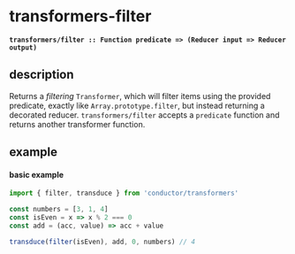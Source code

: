 # transformers-filter

**`transformers/filter :: Function predicate => (Reducer input => Reducer output)`**

## description

Returns a _filtering_ `Transformer`, which will filter items using the provided predicate, exactly like `Array.prototype.filter`, but instead returning a decorated reducer. `transformers/filter` accepts a `predicate` function and returns another transformer function.

## example

#### basic example

```javascript
import { filter, transduce } from 'conductor/transformers'

const numbers = [3, 1, 4]
const isEven = x => x % 2 === 0
const add = (acc, value) => acc + value

transduce(filter(isEven), add, 0, numbers) // 4
```

